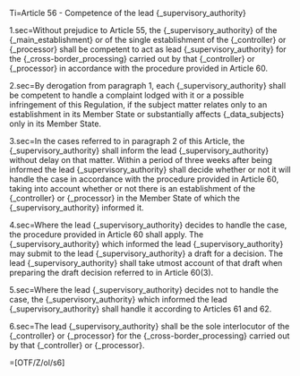 Ti=Article 56 - Competence of the lead {_supervisory_authority}

1.sec=Without prejudice to Article 55, the {_supervisory_authority} of the {_main_establishment} or of the single establishment of the {_controller} or {_processor} shall be competent to act as lead {_supervisory_authority} for the {_cross-border_processing} carried out by that {_controller} or {_processor} in accordance with the procedure provided in Article 60.

2.sec=By derogation from paragraph 1, each {_supervisory_authority} shall be competent to handle a complaint lodged with it or a possible infringement of this Regulation, if the subject matter relates only to an establishment in its Member State or substantially affects {_data_subjects} only in its Member State.

3.sec=In the cases referred to in paragraph 2 of this Article, the {_supervisory_authority} shall inform the lead {_supervisory_authority} without delay on that matter. Within a period of three weeks after being informed the lead {_supervisory_authority} shall decide whether or not it will handle the case in accordance with the procedure provided in Article 60, taking into account whether or not there is an establishment of the {_controller} or {_processor} in the Member State of which the {_supervisory_authority} informed it.

4.sec=Where the lead {_supervisory_authority} decides to handle the case, the procedure provided in Article 60 shall apply. The {_supervisory_authority} which informed the lead {_supervisory_authority} may submit to the lead {_supervisory_authority} a draft for a decision. The lead {_supervisory_authority} shall take utmost account of that draft when preparing the draft decision referred to in Article 60(3).

5.sec=Where the lead {_supervisory_authority} decides not to handle the case, the {_supervisory_authority} which informed the lead {_supervisory_authority} shall handle it according to Articles 61 and 62.

6.sec=The lead {_supervisory_authority} shall be the sole interlocutor of the {_controller} or {_processor} for the {_cross-border_processing} carried out by that {_controller} or {_processor}.

=[OTF/Z/ol/s6]
